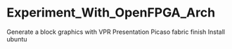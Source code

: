 # Experiment_With_OpenFPGA_Arch
Generate a block graphics with VPR
Presentation
Picaso fabric finish
Install ubuntu